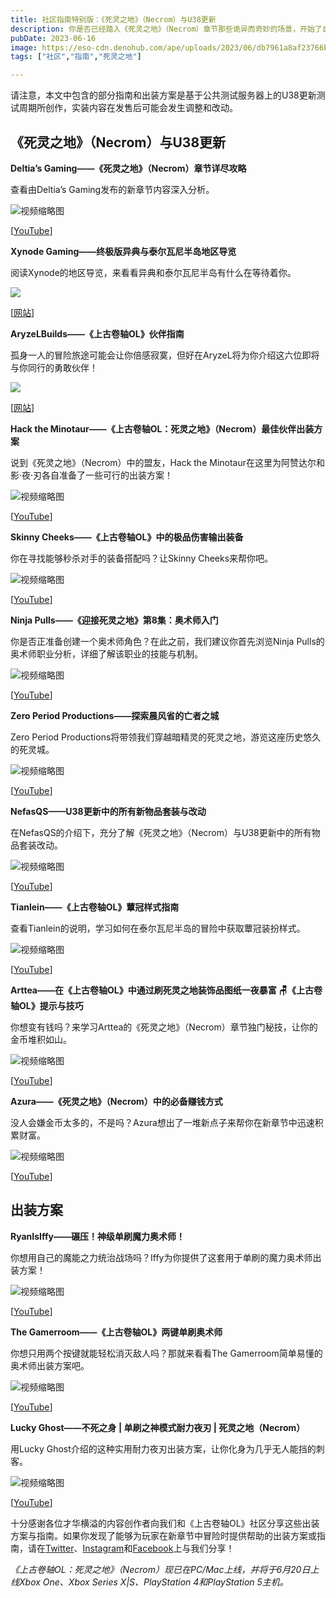```yaml
---
title: 社区指南特别版：《死灵之地》（Necrom）与U38更新
description: 你是否已经踏入《死灵之地》（Necrom）章节那些诡异而奇妙的场景，开始了自己的冒险？这些由社区创作的指南必定能为你在冒险途中提供助力。 
pubDate: 2023-06-16
image: https://eso-cdn.denohub.com/ape/uploads/2023/06/db7961a8af23766b6ff743055234eab9.jpg
tags: ["社区","指南","死灵之地"]

---
```


请注意，本文中包含的部分指南和出装方案是基于公共测试服务器上的U38更新测试周期所创作，实装内容在发售后可能会发生调整和改动。

## 《死灵之地》（Necrom）与U38更新

**Deltia’s Gaming——《死灵之地》（Necrom）章节详尽攻略**

查看由Deltia’s Gaming发布的新章节内容深入分析。

![视频缩略图](https://i.ytimg.com/vi/qVC9mbQGgNk/maxresdefault.jpg)

\[[YouTube](https://www.youtube.com/@Deltiasgaming)]

**Xynode Gaming——终极版异典与泰尔瓦尼半岛地区导览**

阅读Xynode的地区导览，来看看异典和泰尔瓦尼半岛有什么在等待着你。

[![](https://xynodegaming.com/wp-content/uploads/2023/04/apocrypha-loading-screen-1024x576.jpg)](https://xynodegaming.com/ultimate-apocrypha-and-telvanni-peninsula-zone-guide/)

\[[网站](https://xynodegaming.com/)]

**AryzeLBuilds——《上古卷轴OL》伙伴指南**

孤身一人的冒险旅途可能会让你倍感寂寞，但好在AryzeL将为你介绍这六位即将与你同行的勇敢伙伴！

[![](https://i0.wp.com/arzyelbuilds.com/wp-content/uploads/2022/05/BEST-COMPANION-GUIDE-HIGH-ISLE.jpg?w=639\&ssl=1)](https://arzyelbuilds.com/eso-best-companion-guide/)

\[[网站](https://arzyelbuilds.com/)]

**Hack the Minotaur——《上古卷轴OL：死灵之地》（Necrom）最佳伙伴出装方案**

说到《死灵之地》（Necrom）中的盟友，Hack the Minotaur在这里为阿赞达尔和影·夜·刃各自准备了一些可行的出装方案！

![视频缩略图](https://i.ytimg.com/vi/gL0BiyWRDzs/maxresdefault.jpg)

\[[YouTube](https://www.youtube.com/@HackTheMinotaur)]

**Skinny Cheeks——《上古卷轴OL》中的极品伤害输出装备**

你在寻找能够秒杀对手的装备搭配吗？让Skinny Cheeks来帮你吧。

![视频缩略图](https://i.ytimg.com/vi/sEQt5gZuGCg/maxresdefault.jpg)

\[[YouTube](https://www.youtube.com/@skinnycheeks)]

**Ninja Pulls——《迎接死灵之地》第8集：奥术师入门**

你是否正准备创建一个奥术师角色？在此之前，我们建议你首先浏览Ninja Pulls的奥术师职业分析，详细了解该职业的技能与机制。

![视频缩略图](https://i.ytimg.com/vi/h1qMomeI-O0/maxresdefault.jpg)

\[[YouTube](https://www.youtube.com/@NinjaPulls)]

**Zero Period Productions——探索晨风省的亡者之城**

Zero Period Productions将带领我们穿越暗精灵的死灵之地，游览这座历史悠久的死灵城。

![视频缩略图](https://i.ytimg.com/vi/DFDWDzD4-pg/maxresdefault.jpg)

\[[YouTube](https://www.youtube.com/@0periodproductions)]

**NefasQS——U38更新中的所有新物品套装与改动**

在NefasQS的介绍下，充分了解《死灵之地》（Necrom）与U38更新中的所有物品套装改动。

![视频缩略图](https://i.ytimg.com/vi/H5QjVQbRkIw/maxresdefault.jpg)

\[[YouTube](https://www.youtube.com/@NefasQS)]

**Tianlein——《上古卷轴OL》蕈冠样式指南**

查看Tianlein的说明，学习如何在泰尔瓦尼半岛的冒险中获取蕈冠装扮样式。

![视频缩略图](https://i.ytimg.com/vi/OzQJd2WEbxg/maxresdefault.jpg)

\[[YouTube](https://www.youtube.com/@Tianlein)]

**Arttea——在《上古卷轴OL》中通过刷死灵之地装饰品图纸一夜暴富 🪑《上古卷轴OL》提示与技巧**

你想变有钱吗？来学习Arttea的《死灵之地》（Necrom）章节独门秘技，让你的金币堆积如山。

![视频缩略图](https://i.ytimg.com/vi/lYbfv1Tw7IE/maxresdefault.jpg)

\[[YouTube](https://www.youtube.com/@Arttea)]

**Azura——《死灵之地》（Necrom）中的必备赚钱方式**

没人会嫌金币太多的，不是吗？Azura想出了一堆新点子来帮你在新章节中迅速积累财富。

![视频缩略图](https://i.ytimg.com/vi/lVgZJIGMUsk/maxresdefault.jpg)

\[[YouTube](https://www.youtube.com/@Azuraaaaaaaaa)]

## 出装方案

**RyanIsIffy——碾压！神级单刷魔力奥术师！**

你想用自己的魔能之力统治战场吗？Iffy为你提供了这套用于单刷的魔力奥术师出装方案！

![视频缩略图](https://i.ytimg.com/vi/W8X0tgUi4SM/maxresdefault.jpg)

\[[YouTube](https://www.youtube.com/@RyanIsIffy)]

**The Gamerroom——《上古卷轴OL》两键单刷奥术师**

你想只用两个按键就能轻松消灭敌人吗？那就来看看The Gamerroom简单易懂的奥术师出装方案吧。

![视频缩略图](https://i.ytimg.com/vi/x9bw0te9eHg/maxresdefault.jpg)

\[[YouTube](https://www.youtube.com/@Dooma)]

**Lucky Ghost——不死之身 | 单刷之神模式耐力夜刃 | 死灵之地（Necrom）**

用Lucky Ghost介绍的这种实用耐力夜刃出装方案，让你化身为几乎无人能挡的刺客。

![视频缩略图](https://i.ytimg.com/vi/6KYldNHk1CA/maxresdefault.jpg)

\[[YouTube](https://www.youtube.com/@LuckyGhostESO)]

十分感谢各位才华横溢的内容创作者向我们和《上古卷轴OL》社区分享这些出装方案与指南。如果你发现了能够为玩家在新章节中冒险时提供帮助的出装方案或指南，请在[Twitter](https://twitter.com/TESOnline)、[Instagram](https://www.instagram.com/elderscrollsonline/)和[Facebook](https://www.facebook.com/ElderScrollsOnline)上与我们分享！

_《上古卷轴OL：死灵之地》（Necrom）现已在PC/Mac上线，并将于6月20日上线Xbox One、Xbox Series X|S、PlayStation
4和PlayStation 5主机。_
